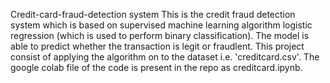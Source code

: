 Credit-card-fraud-detection system
This is the credit fraud detection system which is based on supervised machine learning algorithm logistic regression (which is used to perform binary classification).
The model is able to predict whether the transaction is legit or fraudlent.
This project consist of applying the algorithm on to the dataset i.e. 'creditcard.csv'. 
The google colab file of the code is present in the repo as creditcard.ipynb.

